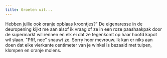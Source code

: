 ```yaml
---
title: Groeten uit...
---
```

Hebben jullie ook oranje opblaas kroontjes?" De eigenaresse in de deuropening kijkt me aan alsof ik vraag of ze in een roze paashaakpak door de supermarkt wil rennen en elk ei dat ze tegenkomt op haar hoofd kapot wil slaan. "Pfff, nee" snauwt ze. Sorry hoor mevrouw. Ik kan er niks aan doen dat elke vierkante centimeter van je winkel is bezaaid met tulpen, klompen en oranje molens. 
